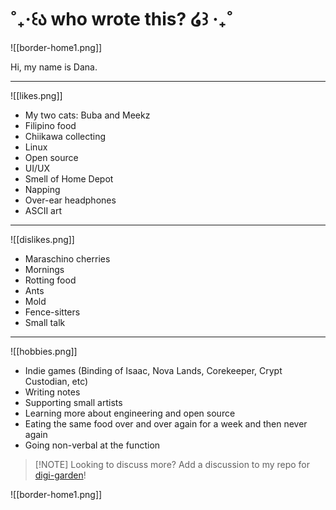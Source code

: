 # ˚₊‧꒰ა who wrote this? ໒꒱ ‧₊˚
![[border-home1.png]]

Hi, my name is Dana. 

---
![[likes.png]]
- My two cats: Buba and Meekz
- Filipino food
- Chiikawa collecting
- Linux
- Open source
- UI/UX
- Smell of Home Depot
- Napping
- Over-ear headphones
- ASCII art

---
![[dislikes.png]]
- Maraschino cherries
- Mornings
- Rotting food
- Ants
- Mold
- Fence-sitters
- Small talk

---
![[hobbies.png]]
- Indie games (Binding of Isaac, Nova Lands, Corekeeper, Crypt Custodian, etc)
- Writing notes
- Supporting small artists
- Learning more about engineering and open source
- Eating the same food over and over again for a week and then never again
- Going non-verbal at the function

> [!NOTE] Looking to discuss more?
> Add a discussion to my repo for [digi-garden](https://github.com/danapixels/digi-garden)! 

![[border-home1.png]]